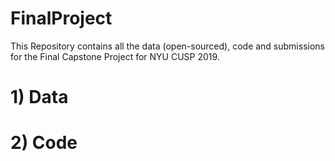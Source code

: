 # FinalProject
This Repository contains all the data (open-sourced), code and submissions for the Final Capstone Project for NYU CUSP 2019.

# 1) Data


# 2) Code


